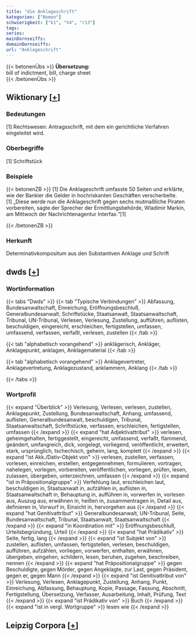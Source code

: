 ```yaml
---
title: "die Anklageschrift"
kategorien: ["Nomen"]
schwierigkeit: ["k1", "h4", "r13"]
tags:
series:
mainDornseiffs:
domainDornseiffs:
url: "Anklageschrift"
---
```


{{< betonenÜbs >}}
**Übersetzung:**  
bill of indictment, bill, charge sheet  
{{< /betonenÜbs >}}

## Wiktionary [[+](https://de.wiktionary.org/wiki/Anklageschrift)]

### Bedeutungen
[1] Rechtswesen: Antragsschrift, mit dem ein gerichtliche Verfahren eingeleitet wird.  

### Oberbegriffe
[1] Schriftstück  

### Beispiele
{{< betonenZB >}}
[1] Die Anklageschrift umfasste 50 Seiten und erklärte, wie der Bankier die Gelder in hochriskanten Geschäften verscherbelte.  
[1] „Diese werde nun die Anklageschrift gegen sechs mutmaßliche Piraten vorbereiten, sagte der Sprecher der Ermittlungsbehörde, Wladimir Markin, am Mittwoch der Nachrichtenagentur Interfax.“[1]  

{{< /betonenZB >}}
### Herkunft
Determinativkompositum aus den Substantiven Anklage und Schrift  



## dwds [[+](https://www.dwds.de/wb/Anklageschrift)]

### Wortinformation
{{< tabs "Dwds" >}}
{{< tab "Typische Verbindungen" >}}
Abfassung, Bundesanwaltschaft, Einreichung, Eröffnungsbeschluß, Generalbundesanwalt, Schriftstücke, Staatsanwalt, Staatsanwaltschaft, Tribunal, UN-Tribunal, Verlesen, Verlesung, Zustellung, aufführen, auflisten, beschuldigen, eingereicht, erschleichen, fertigstellen, umfassen, umfassend, verfassen, verfaßt, verlesen, zustellen
{{< /tab >}}

{{< tab "alphabetisch vorangehend" >}}
anklägerisch, Ankläger, Anklagepunkt, anklagen, Anklagematerial
{{< /tab >}}

{{< tab "alphabetisch vorangehend" >}}
Anklagevertreter, Anklagevertretung, Anklagezustand, anklammern, Anklang
{{< /tab >}}

{{< /tabs >}}

### Wortprofil
{{< expand "Überblick" >}} Verlesung, Verlesen, verlesen, zustellen, Anklagepunkt, Zustellung, Bundesanwaltschaft, Anhang, umfassend, auflisten, Generalbundesanwalt, beschuldigen, Tribunal, Staatsanwaltschaft, Schriftstücke, verfassen, erschleichen, fertigstellen, umfassen {{< /expand >}}
{{< expand "hat Adjektivattribut" >}} verlesen, geheimgehalten, fertiggestellt, eingereicht, umfassend, verfaßt, flammend, geändert, umfangreich, dick, vorgelegt, vorliegend, veröffentlicht, erweitert, stark, ursprünglich, tschechisch, geheim, lang, komplett {{< /expand >}}
{{< expand "ist Akk./Dativ-Objekt von" >}} verlesen, zustellen, verfassen, vorlesen, einreichen, erstellen, entgegennehmen, formulieren, vortragen, nahelegen, vorlegen, vorbereiten, veröffentlichen, vorliegen, prüfen, lesen, zulassen, übergeben, unterzeichnen, umfassen {{< /expand >}}
{{< expand "ist in Präpositionalgruppe" >}} Verfehlung laut, erschleichen laut, beschuldigen in, Staatsanwalt in, aufzählen in, auflisten in, Staatsanwaltschaft in, Behauptung in, aufführen in, vorwerfen in, vorlesen aus, Auszug aus, erwähnen in, heißen in, zusammentragen in, Detail aus, definieren in, Vorwurf in, Einsicht in, hervorgehen aus {{< /expand >}}
{{< expand "hat Genitivattribut" >}} Generalbundesanwalt, UN-Tribunal, Seite, Bundesanwaltschaft, Tribunal, Staatsanwalt, Staatsanwaltschaft {{< /expand >}}
{{< expand "in Koordination mit" >}} Eröffnungsbeschluß, Urteilsbegründung, Urteil {{< /expand >}}
{{< expand "hat Prädikativ" >}} Seite, fertig, lang {{< /expand >}}
{{< expand "ist Subjekt von" >}} zustellen, auflisten, umfassen, fertigstellen, verlesen, beschuldigen, aufführen, aufzählen, vorliegen, vorwerfen, enthalten, erwähnen, übergeben, eingehen, schildern, lesen, beruhen, zugehen, beschreiben, nennen {{< /expand >}}
{{< expand "hat Präpositionalgruppe" >}} gegen Beschuldigte, gegen Mörder, gegen Angeklagte, zur Last, gegen Präsident, gegen er, gegen Mann {{< /expand >}}
{{< expand "ist Genitivattribut von" >}} Verlesung, Verlesen, Anklagepunkt, Zustellung, Anhang, Punkt, Einreichung, Abfassung, Behauptung, Kopie, Passage, Fassung, Abschnitt, Fertigstellung, Übersetzung, Verfasser, Ausarbeitung, Inhalt, Prüfung, Text {{< /expand >}}
{{< expand "ist Prädikativ von" >}} Buch {{< /expand >}}
{{< expand "ist in vergl. Wortgruppe" >}} lesen wie {{< /expand >}}

## Leipzig Corpora [[+](https://corpora.uni-leipzig.de/en/res?word=Anklageschrift&corpusId=deu_newscrawl-public_2018)]

